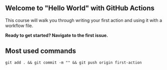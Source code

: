 ## Welcome to "Hello World" with GitHub Actions

This course will walk you through writing your first action and using it with a workflow file. 

**Ready to get started? Navigate to the first issue.**

## Most used commands
```
git add . && git commit -m "" && git push origin first-action
```